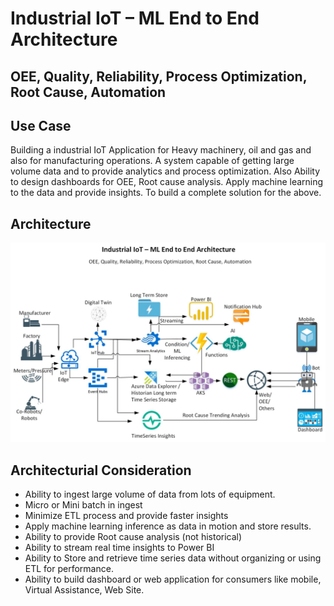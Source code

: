 # Industrial IoT – ML End to End Architecture

## OEE, Quality, Reliability, Process Optimization, Root Cause, Automation

## Use Case

Building a industrial IoT Application for Heavy machinery, oil and gas and also for manufacturing operations. A system capable of getting large volume data and to provide analytics and process optimization.
Also Ability to design dashboards for OEE, Root cause analysis. Apply machine learning to the data and provide insights. 
To build a complete solution for the above.

## Architecture

![alt text](https://github.com/balakreshnan/IIoT-AI/blob/master/IIoT/images/IIoT1.jpg "Architecture")

## Architecturial Consideration

- Ability to ingest large volume of data from lots of equipment.
- Micro or Mini batch in ingest
- Minimize ETL process and provide faster insights
- Apply machine learning inference as data in motion and store results.
- Ability to provide Root cause analysis (not historical)
- Ability to stream real time insights to Power BI
- Ability to Store and retrieve time series data without organizing or using ETL for performance.
- Ability to build dashboard or web application for consumers like mobile, Virtual Assistance, Web Site.
